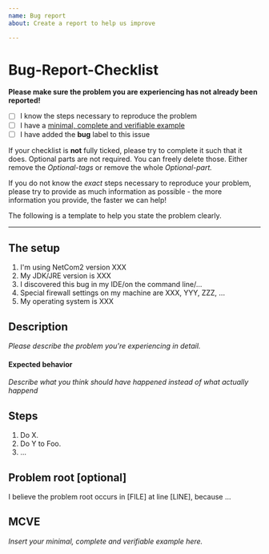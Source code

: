 ```yaml
---
name: Bug report
about: Create a report to help us improve

---
```


# Bug-Report-Checklist
    
**Please make sure the problem you are experiencing has not already been reported!**
    
- [ ] I know the steps necessary to reproduce the problem
- [ ] I have a [minimal, complete and verifiable example](https://stackoverflow.com/help/mcve)
- [ ] I have added the __bug__ label to this issue
    
If your checklist is **not** fully ticked, please try to complete it such that it does. Optional parts are not required. You can freely delete those. Either remove the _Optional-tags_ or remove the whole _Optional-part._
    
If you do not know the _exact_ steps necessary to reproduce your problem, please try to provide as
much information as possible - the more information you provide, the faster we can help!
    
The following is a template to help you state the problem clearly.
    
---
    
## The setup
    
1. I'm using NetCom2 version XXX
2. My JDK/JRE version is XXX
3. I discovered this bug in my IDE/on the command line/...
4. Special firewall settings on my machine are XXX, YYY, ZZZ, ...
5. My operating system is XXX
    
## Description
    
_Please describe the problem you're experiencing in detail._

#### Expected behavior

_Describe what you think should have happened instead of what actually happend_
    
## Steps
    
1. Do X.
2. Do Y to Foo.
3. ...
    
## Problem root \[optional\]
I believe the problem root occurs in \[FILE\] at line \[LINE\], because ...
    
## MCVE
    
_Insert your minimal, complete and verifiable example here._
